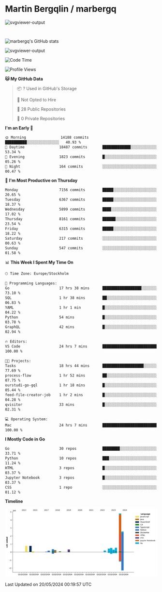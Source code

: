 # Martin Bergqlin / marbergq

![svgviewer-output](https://user-images.githubusercontent.com/2405410/206014777-22d41ecb-c24f-421d-b7d9-bba2cb5bb0de.svg)

<br>

<!--- [![Martin's Week](https://github-readme-stats.vercel.app/api/wakatime?username=marbergq&theme=dark)](https://github.com/anuraghazra/github-readme-stats) -->

![marbergq's GitHub stats](https://github-readme-stats.vercel.app/api?username=marbergq&count_private=true&show_icons=true)

![svgviewer-output](https://wakatime.com/badge/user/3f0a2069-6683-4e19-9a4a-7d21ea815067.svg)

<!--START_SECTION:waka-->
![Code Time](http://img.shields.io/badge/Code%20Time-4%2C063%20hrs%2031%20mins-blue)

![Profile Views](http://img.shields.io/badge/Profile%20Views-0-blue)

**🐱 My GitHub Data** 

> 📦 ? Used in GitHub's Storage 
 > 
> 🚫 Not Opted to Hire
 > 
> 📜 28 Public Repositories 
 > 
> 🔑 0 Private Repositories 
 > 
**I'm an Early 🐤** 

```text
🌞 Morning                14188 commits       ██████████░░░░░░░░░░░░░░░   40.93 % 
🌆 Daytime                18487 commits       █████████████░░░░░░░░░░░░   53.34 % 
🌃 Evening                1823 commits        █░░░░░░░░░░░░░░░░░░░░░░░░   05.26 % 
🌙 Night                  164 commits         ░░░░░░░░░░░░░░░░░░░░░░░░░   00.47 % 
```
📅 **I'm Most Productive on Thursday** 

```text
Monday                   7156 commits        █████░░░░░░░░░░░░░░░░░░░░   20.65 % 
Tuesday                  6367 commits        █████░░░░░░░░░░░░░░░░░░░░   18.37 % 
Wednesday                5899 commits        ████░░░░░░░░░░░░░░░░░░░░░   17.02 % 
Thursday                 8161 commits        ██████░░░░░░░░░░░░░░░░░░░   23.54 % 
Friday                   6315 commits        █████░░░░░░░░░░░░░░░░░░░░   18.22 % 
Saturday                 217 commits         ░░░░░░░░░░░░░░░░░░░░░░░░░   00.63 % 
Sunday                   547 commits         ░░░░░░░░░░░░░░░░░░░░░░░░░   01.58 % 
```


📊 **This Week I Spent My Time On** 

```text
🕑︎ Time Zone: Europe/Stockholm

💬 Programming Languages: 
Go                       17 hrs 38 mins      ██████████████████░░░░░░░   73.10 % 
SQL                      1 hr 38 mins        ██░░░░░░░░░░░░░░░░░░░░░░░   06.83 % 
YAML                     1 hr 1 min          █░░░░░░░░░░░░░░░░░░░░░░░░   04.22 % 
Python                   54 mins             █░░░░░░░░░░░░░░░░░░░░░░░░   03.78 % 
GraphQL                  42 mins             █░░░░░░░░░░░░░░░░░░░░░░░░   02.94 % 

🔥 Editors: 
VS Code                  24 hrs 7 mins       █████████████████████████   100.00 % 

🐱‍💻 Projects: 
Tasks                    18 hrs 44 mins      ███████████████████░░░░░░   77.69 % 
process-flow             1 hr 52 mins        ██░░░░░░░░░░░░░░░░░░░░░░░   07.75 % 
ourstudi-go-gql          1 hr 18 mins        █░░░░░░░░░░░░░░░░░░░░░░░░   05.44 % 
feed-file-creator-job    1 hr 2 mins         █░░░░░░░░░░░░░░░░░░░░░░░░   04.28 % 
qvisitor                 33 mins             █░░░░░░░░░░░░░░░░░░░░░░░░   02.31 % 

💻 Operating System: 
Mac                      24 hrs 7 mins       █████████████████████████   100.00 % 
```

**I Mostly Code in Go** 

```text
Go                       30 repos            ████████░░░░░░░░░░░░░░░░░   33.71 % 
Python                   10 repos            ███░░░░░░░░░░░░░░░░░░░░░░   11.24 % 
HTML                     3 repos             █░░░░░░░░░░░░░░░░░░░░░░░░   03.37 % 
Jupyter Notebook         3 repos             █░░░░░░░░░░░░░░░░░░░░░░░░   03.37 % 
CSS                      1 repo              ░░░░░░░░░░░░░░░░░░░░░░░░░   01.12 % 
```



**Timeline**

![Lines of Code chart](https://raw.githubusercontent.com/marbergq/marbergq/main/assets/bar_graph.png)


 Last Updated on 20/05/2024 00:19:57 UTC
<!--END_SECTION:waka-->
